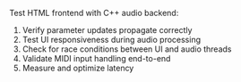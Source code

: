 Test HTML frontend with C++ audio backend:
1. Verify parameter updates propagate correctly
2. Test UI responsiveness during audio processing
3. Check for race conditions between UI and audio threads
4. Validate MIDI input handling end-to-end
5. Measure and optimize latency